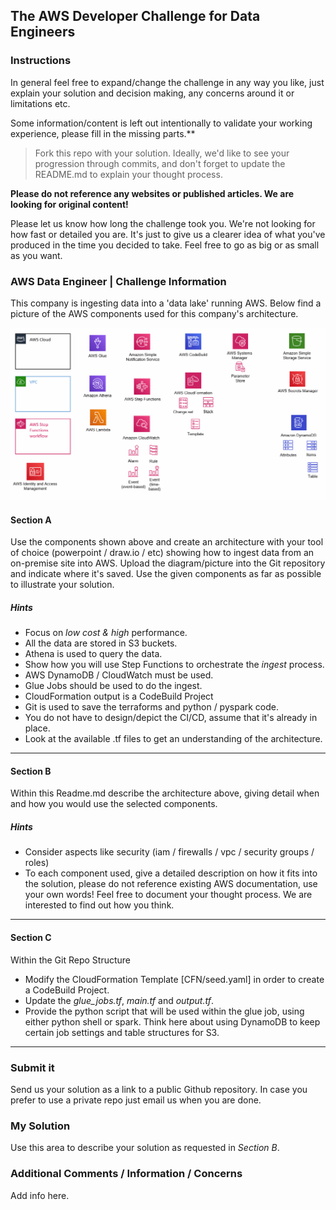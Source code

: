 ## The AWS Developer Challenge for Data Engineers
### Instructions

In general feel free to expand/change the challenge in any way you like, just explain your solution and decision making, any concerns around it or limitations etc.

Some information/content is left out intentionally to validate your working experience, please fill in the missing parts.**

> Fork this repo with your solution. Ideally, we'd like to see your progression through commits, and don't forget to update the README.md to explain your thought process.

**Please do not reference any websites or published articles. We are looking for original content!**

Please let us know how long the challenge took you. We're not looking for how fast or detailed you are. It's just to give us a clearer idea of what you've produced in the time you decided to take. Feel free to go as big or as small as you want.

### AWS Data Engineer | Challenge Information

This company is ingesting data into a 'data lake' running AWS. Below find a picture of the AWS components used for this company's architecture. 

![AWS-COMPONENTS](/media/awscp.png)

#### Section A
Use the components shown above and create an architecture with your tool of choice (powerpoint / draw.io / etc) showing how to ingest data from an on-premise site into AWS. Upload the diagram/picture into the Git repository and indicate where it's saved. Use the given components as far as possible to illustrate your solution.

##### Hints
* Focus on *low cost & high* performance.
* All the data are stored in S3 buckets.
* Athena is used to query the data.
* Show how you will use Step Functions to orchestrate the *ingest* process.
* AWS DynamoDB / CloudWatch must be used.
* Glue Jobs should be used to do the ingest.
* CloudFormation output is a CodeBuild Project
* Git is used to save the terraforms and python / pyspark code.
* You do not have to design/depict the CI/CD, assume that it's already in place.
* Look at the available .tf files to get an understanding of the architecture.
___

#### Section B
Within this Readme.md describe the architecture above, giving detail when and how you would use the selected components.
##### Hints
* Consider aspects like security (iam / firewalls / vpc / security groups / roles)
* To each component used, give a detailed description on how it fits into the solution, please do not reference existing AWS documentation, use your own words! Feel free to document your thought process. We are interested to find out how you think.
___

#### Section C
Within the Git Repo Structure
* Modify the CloudFormation Template [CFN/seed.yaml] in order to create a CodeBuild Project.
* Update the _glue_jobs.tf_, _main.tf_ and _output.tf_. 
* Provide the python script that will be used within the glue job, using either python shell or spark. Think here about using DynamoDB to keep certain job settings and table structures for S3.
___

### Submit it

Send us your solution as a link to a public Github repository. In case you prefer to use a private repo just email us when you are done. 

### My Solution 
Use this area to describe your solution as requested in *_Section B_*. 


### Additional Comments / Information / Concerns
Add info here.
